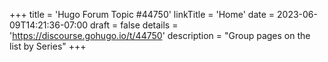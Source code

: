 +++
title = 'Hugo Forum Topic #44750'
linkTitle = 'Home'
date = 2023-06-09T14:21:36-07:00
draft = false
details = 'https://discourse.gohugo.io/t/44750'
description = "Group pages on the list by Series"
+++
